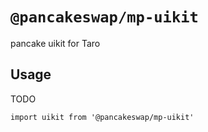 # `@pancakeswap/mp-uikit`

pancake uikit for Taro

## Usage

TODO

```
import uikit from '@pancakeswap/mp-uikit'
```
